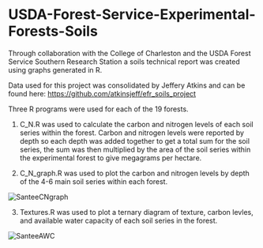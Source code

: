 # USDA-Forest-Service-Experimental-Forests-Soils
Through collaboration with the College of Charleston and the USDA Forest Service Southern Research Station 
a soils technical report was created using graphs generated in R. 

Data used for this project was consolidated by Jeffery Atkins and can be found here: 
        https://github.com/atkinsjeff/efr_soils_project
        
Three R programs were used for each of the 19 forests. 

1) C_N.R was used to calculate the carbon and nitrogen levels of each soil series within the forest. Carbon and nitrogen levels
    were reported by depth so each depth was added together to get a total sum for the soil series, the sum was then multiplied by
     the area of the soil series within the experimental forest to give megagrams per hectare. 
     
2) C_N_graph.R was used to plot the carbon and nitrogen levels by depth of the 4-6 main soil series within each forest.


![SanteeCNgraph](https://user-images.githubusercontent.com/61474761/210826636-d1335036-e70a-430c-bc49-a8e21393b870.jpeg)


3) Textures.R was used to plot a ternary diagram of texture, carbon levles, and available water capacity of each soil series in the forest. 


![SanteeAWC](https://user-images.githubusercontent.com/61474761/210826860-39693c62-5a2c-462b-8993-0bf3964e644d.jpeg)
